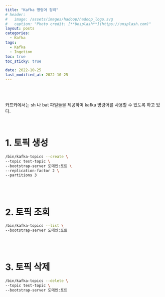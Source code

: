 ```yaml
---
title: "Kafka 명령어 정리"
# header:
#   image: /assets/images/hadoop/hadoop_logo.svg
#   caption: "Photo credit: [**Unsplash**](https://unsplash.com)"
layout: posts
categories:
  - Kafka
tags:
  - Kafka
  - Ingetion
toc: true
toc_sticky: true

date: 2022-10-25
last_modified_at: 2022-10-25
---
```


<br><br>

카프카에서는 sh 나 bat 파일들을 제공하며 kafka 명령어를 사용할 수 있도록 하고 있다.

<br>

# 1. 토픽 생성

```bash
/bin/kafka-topics --create \
--topic test-topic \
--bootstrap-server 도메인:포트 \
--replication-factor 2 \
--partitions 3
```

<br><br>

# 2. 토픽 조회

```bash
/bin/kafka-topics --list \
--bootstrap-server 도메인:포트
```

<br><br>

# 3. 토픽 삭제

```bash
/bin/kafka-topics --delete \
--topic test-topic \
--bootstrap-server 도메인:포트
```

<br><br>
